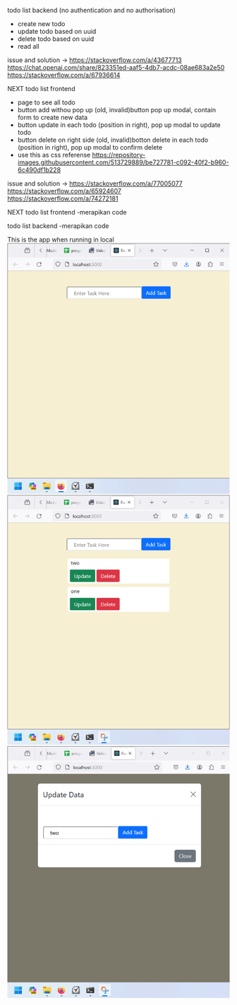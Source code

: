 

todo list backend (no authentication and no authorisation)
- create new todo
- update todo based on uuid
- delete todo based on uuid
- read all
 
issue and solution -> 
https://stackoverflow.com/a/43677713
https://chat.openai.com/share/823351ed-aaf5-4db7-acdc-08ae683a2e50
https://stackoverflow.com/a/67936614

NEXT
todo list frontend 
- page to see all todo
- button add withou pop up 
    (old, invalid)button pop up modal, contain form to create new data
- button update in each todo (position in right), pop up modal to update todo
- button delete on right side
    (old, invalid)botton delete in each todo (position in right), pop up modal to confirm delete
- use this as css referense https://repository-images.githubusercontent.com/513729889/be727781-c092-40f2-b960-6c490df1b228

issue and solution ->
https://stackoverflow.com/a/77005077
https://stackoverflow.com/a/65924607
https://stackoverflow.com/a/74272181

NEXT
todo list frontend
-merapikan code

todo list backend
-merapikan code

This is the app when running in local
![alt text](https://github.com/gedePakusadewa/todo_list/blob/master/1.png)
![alt text](https://github.com/gedePakusadewa/todo_list/blob/master/2.png)
![alt text](https://github.com/gedePakusadewa/todo_list/blob/master/3.png)
